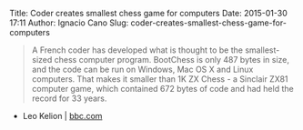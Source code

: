Title: Coder creates smallest chess game for computers
Date: 2015-01-30 17:11
Author: Ignacio Cano
Slug: coder-creates-smallest-chess-game-for-computers

> A French coder has developed what is thought to be the smallest-sized
> chess computer program. BootChess is only 487 bytes in size, and the
> code can be run on Windows, Mac OS X and Linux computers. That makes
> it smaller than 1K ZX Chess - a Sinclair ZX81 computer game, which
> contained 672 bytes of code and had held the record for 33 years.

- Leo Kelion | [bbc.com][]

  [bbc.com]: http://www.bbc.com/news/technology-31028787
    "Coder creates smallest chess game for computers"

